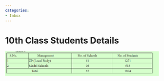```yaml
---
categories:
- Inbox
---
```

# 10th Class Students Details

  

![](../files/ca849178-0206-463d-877d-55e410981eca.png)